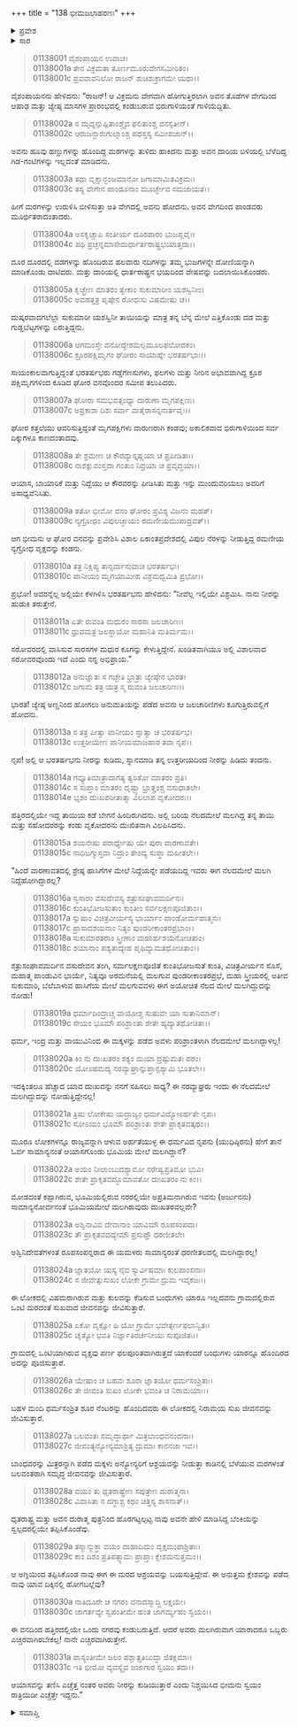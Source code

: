 +++
title = "138 ಭೀಮಜಲಾಹರಣಃ"
+++

<details><summary>ಪ್ರವೇಶ</summary>


।।   ಓಂ ಓಂ ನಮೋ ನಾರಾಯಣಾಯ।।   ಶ್ರೀ ವೇದವ್ಯಾಸಾಯ ನಮಃ ।।

ಶ್ರೀ ಕೃಷ್ಣದ್ವೈಪಾಯನ ವೇದವ್ಯಾಸ ವಿರಚಿತ  

**ಶ್ರೀ ಮಹಾಭಾರತ**

**ಆದಿ ಪರ್ವ**

**ಜತುಗೃಹದಾಹ ಪರ್ವ**

**ಅಧ್ಯಾಯ 138**

</details>


<details><summary>ಸಾರ</summary>

ವೇಗದಿಂದ ಹೋಗಿ ಭೀಮನು ಕಾಡನ್ನು ಸೇರಲು, ಅಲ್ಲಿ ಒಂದು ಮರದಡಿಯಲ್ಲಿ ಬಾಯಾರಿ ಬಳಲಿದ ತಾಯಿ ಸಹೋದರರನ್ನು ಇಳಿಸಿ ನೀರು ತರಲು ಹೋಗುವುದು (1-12). ಮರಳಿ ಬಂದಾಗ ಅಲ್ಲಿ ನೆಲದ ಮೇಲೆ ಮಲಗಿ ನಿದ್ರಿಸುತ್ತಿದ್ದ ತನ್ನವರನ್ನು ನೋಡಿ ಭೀಮನು ವಿಲಪಿಸುವುದು, ಕಾವಲು ನಿಲ್ಲುವುದು (13-31).

</details>


> 01138001 ವೈಶಂಪಾಯನ ಉವಾಚ।  
01138001a ತೇನ ವಿಕ್ರಮತಾ ತೂರ್ಣಮೂರುವೇಗಸಮೀರಿತಂ।   
01138001c ಪ್ರವವಾವನಿಲೋ ರಾಜನ್ ಶುಚಿಶುಕ್ರಾಗಮೇ ಯಥಾ।।

ವೈಶಂಪಾಯನನು ಹೇಳಿದನು: “ರಾಜನ್! ಆ ವಿಕ್ರಮನು ವೇಗವಾಗಿ ಹೋಗುತ್ತಿರಲಾಗಿ ಅವನ ತೊಡೆಗಳ ವೇಗದಿಂದ ಆಷಾಢ ಮತ್ತು ಜ್ಯೇಷ್ಠ ಮಾಸಗಳ ಪ್ರಾರಂಭದಲ್ಲಿ ಕಂಡುಬರುವ ಭಿರುಗಾಳಿಯಂತೆ ಗಾಳಿಯೆದ್ದಿತು.

> 01138002a ಸ ಮೃದ್ನನ್ಪುಷ್ಪಿತಾಂಶ್ಚೈವ ಫಲಿತಾಂಶ್ಚ ವನಸ್ಪತೀನ್।  
01138002c ಆರುಜನ್ದಾರುಗುಲ್ಮಾಂಶ್ಚ ಪಥಸ್ತಸ್ಯ ಸಮೀಪಜಾನ್।।

ಅವನು ಹೂವು ಹಣ್ಣುಗಳನ್ನು ಹೊಂದಿದ್ದ ಮರಗಳನ್ನು ತುಳಿದು ಹಾಕಿದನು ಮತ್ತು ಅವನ ದಾರಿಯ ಬಳಿಯಲ್ಲಿ ಬೆಳೆದಿದ್ದ ಗಿಡ-ಗಂಟಿಗಳನ್ನು ಇಲ್ಲದಂತೆ ಮಾಡಿದನು.

> 01138003a ತಥಾ ವೃಕ್ಷಾನ್ಭಂಜಮಾನೋ ಜಗಾಮಾಮಿತವಿಕ್ರಮಃ।  
01138003c ತಸ್ಯ ವೇಗೇನ ಪಾಂಡೂನಾಂ ಮೂರ್ಚ್ಛೇವ ಸಮಜಾಯತ।।

ಹೀಗೆ ಮರಗಳನ್ನು ಉರುಳಿಸಿ ಬೀಳಿಸುತ್ತಾ ಅತಿ ವೇಗದಲ್ಲಿ ಅವನು ಹೋದನು. ಅವನ ವೇಗದಿಂದ ಪಾಂಡವರು ಮೂರ್ಛಿತರಾದಂತಾದರು.

> 01138004a ಅಸಕೃಚ್ಚಾಪಿ ಸಂತೀರ್ಯ ದೂರಪಾರಂ ಭುಜಪ್ಲವೈಃ।   
01138004c ಪಥಿ ಪ್ರಚ್ಛನ್ನಮಾಸೇದುರ್ಧಾರ್ತರಾಷ್ಟ್ರಭಯಾತ್ತದಾ।।

ದೂರ ದೂರದಲ್ಲಿ ದಡಗಳನ್ನು ಹೊಂದಿರುವ ಹಲವಾರು ನದಿಗಳನ್ನು ತಮ್ಮ ಭುಜಗಳನ್ನೇ ದೋಣಿಯನ್ನಾಗಿ ಮಾಡಿಕೊಂಡು ದಾಟಿದರು. ಮತ್ತು ದಾರಿಯಲ್ಲಿ ಧಾರ್ತರಾಷ್ಟ್ರನ ಭಯದಿಂದ ವೇಷವನ್ನು ಬದಲಾಯಿಸಿಕೊಂಡರು.

> 01138005a ಕೃಚ್ಛ್ರೇಣ ಮಾತರಂ ತ್ವೇಕಾಂ ಸುಕುಮಾರೀಂ ಯಶಸ್ವಿನೀಂ।  
01138005c ಅವಹತ್ತತ್ರ ಪೃಷ್ಠೇನ ರೋಧಃಸು ವಿಷಮೇಷು ಚ।।

ದುಷ್ಕರವಾದಗಲೆಲ್ಲಾ ಸುಕುಮಾರೀ ಯಶಸ್ವಿನೀ ತಾಯಿಯನ್ನು ಮಾತ್ರ ತನ್ನ ಬೆನ್ನ ಮೇಲೆ ಎತ್ತಿಕೊಂಡು ದಡ ಮತ್ತು ಗುಡ್ಡಬೆಟ್ಟಗಳನ್ನು ಏರುತ್ತಿದ್ದನು.

> 01138006a ಆಗಮಂಸ್ತೇ ವನೋದ್ದೇಶಮಲ್ಪಮೂಲಫಲೋದಕಂ।  
01138006c ಕ್ರೂರಪಕ್ಷಿಮೃಗಂ ಘೋರಂ ಸಾಯಾಹ್ನೇ ಭರತರ್ಷಭಾಃ।।

ಸಾಯಂಕಾಲವಾಗುತ್ತಿದ್ದಂತೆ ಭರತರ್ಷಭರು ಗಡ್ಡೆಗೆಣಸುಗಳು, ಫಲಗಳು ಮತ್ತು ನೀರಿನ ಅಭಾವವಾಗಿದ್ದ ಕ್ರೂರ ಪಕ್ಷಿಮೃಗಗಳಿಂದ ಕೂಡಿದ ಘೋರ ವನವೊಂದರ ಸಮೀಪ ತಲುಪಿದರು.

> 01138007a ಘೋರಾ ಸಮಭವತ್ಸಂಧ್ಯಾ ದಾರುಣಾ ಮೃಗಪಕ್ಷಿಣಃ।  
01138007c ಅಪ್ರಕಾಶಾ ದಿಶಃ ಸರ್ವಾ ವಾತೈರಾಸನ್ನನಾರ್ತವೈಃ।।

ಘೋರ ಕತ್ತಲೆಯು ಆವರಿಸುತ್ತಿದ್ದಂತೆ ಮೃಗಪಕ್ಷಿಗಳು ದಾರುಣರಾಗಿ ಕಂಡವು; ಅಕಾಲಿಕವಾದ ಭಿರುಗಾಳಿಯಿಂದ ಸರ್ವ ದಿಕ್ಕುಗಳೂ ಕಾಣದಂತಾದವು.

> 01138008a ತೇ ಶ್ರಮೇಣ ಚ ಕೌರವ್ಯಾಸ್ತೃಷ್ಣಯಾ ಚ ಪ್ರಪೀಡಿತಾಃ।  
01138008c ನಾಶಕ್ನುವಂಸ್ತದಾ ಗಂತುಂ ನಿದ್ರಯಾ ಚ ಪ್ರವೃದ್ಧಯಾ।।

ಆಯಾಸ, ಬಾಯಾರಿಕೆ ಮತ್ತು ನಿದ್ದೆಯು ಆ ಕೌರವರನ್ನು ಪೀಡಿಸಿತು ಮತ್ತು ಇನ್ನು ಮುಂದುವರಿಯಲು ಅವರಿಗೆ ಅಸಾಧ್ಯವೆನಿಸಿತು.

> 01138009a ತತೋ ಭೀಮೋ ವನಂ ಘೋರಂ ಪ್ರವಿಶ್ಯ ವಿಜನಂ ಮಹತ್।  
01138009c ನ್ಯಗ್ರೋಧಂ ವಿಪುಲಚ್ಛಾಯಂ ರಮಣೀಯಮುಪಾದ್ರವತ್।।

ಆಗ ಭೀಮನು ಆ ಘೋರ ವನವನ್ನು ಪ್ರವೇಶಿಸಿ ವಿಶಾಲ ಏಕಾಂತಪ್ರದೇಶದಲ್ಲಿ ವಿಪುಲ ನೆರಳನ್ನು ನೀಡುತ್ತಿದ್ದ ರಮಣೀಯ ನ್ಯಗ್ರೋಧ ವೃಕ್ಷವನ್ನು ಕಂಡನು.

> 01138010a ತತ್ರ ನಿಕ್ಷಿಪ್ಯ ತಾನ್ಸರ್ವಾನುವಾಚ ಭರತರ್ಷಭಃ।  
01138010c ಪಾನೀಯಂ ಮೃಗಯಾಮೀಹ ವಿಶ್ರಮಧ್ವಮಿತಿ ಪ್ರಭೋ।।

ಪ್ರಭೋ! ಅವರನ್ನೆಲ್ಲ ಅಲ್ಲಿಯೇ ಕೆಳಗಿಳಿಸಿ ಭರತರ್ಷಭನು ಹೇಳಿದನು: “ನೀವೆಲ್ಲ ಇಲ್ಲಿಯೇ ವಿಶ್ರಮಿಸಿ. ನಾನು ನೀರನ್ನು ಹುಡುಕಿ ತರುತ್ತೇನೆ.

> 01138011a ಏತೇ ರುವಂತಿ ಮಧುರಂ ಸಾರಸಾ ಜಲಚಾರಿಣಃ।  
01138011c ಧ್ರುವಮತ್ರ ಜಲಸ್ಥಾಯೋ ಮಹಾನಿತಿ ಮತಿರ್ಮಮ।।

ಸರೋವರದಲ್ಲಿ ವಾಸಿಸುವ ಸಾರಸಗಳ ಮಧುರ ಕೂಗನ್ನು ಕೇಳುತ್ತಿದ್ದೇನೆ. ಖಂಡಿತವಾಗಿಯೂ ಅಲ್ಲಿ ವಿಶಾಲವಾದ ಸರೋವರವೊಂದು ಇದೆ ಎಂದು ನನ್ನ ಅಭಿಪ್ರಾಯ.”

> 01138012a ಅನುಜ್ಞಾತಃ ಸ ಗಚ್ಛೇತಿ ಭ್ರಾತ್ರಾ ಜ್ಯೇಷ್ಠೇನ ಭಾರತ।  
01138012c ಜಗಾಮ ತತ್ರ ಯತ್ರ ಸ್ಮ ರುವಂತಿ ಜಲಚಾರಿಣಃ।।

ಭಾರತ! ಜ್ಯೇಷ್ಠ ಅಣ್ಣನಿಂದ ಹೋಗಲು ಅನುಮತಿಯನ್ನು ಪಡೆದ ಅವನು ಆ ಜಲಚಾರಿಣಿಗಳು ಕೂಗುತ್ತಿರುವಲ್ಲಿಗೆ ಹೋದನು.

> 01138013a ಸ ತತ್ರ ಪೀತ್ವಾ ಪಾನೀಯಂ ಸ್ನಾತ್ವಾ ಚ ಭರತರ್ಷಭ।  
01138013c ಉತ್ತರೀಯೇಣ ಪಾನೀಯಮಾಜಹಾರ ತದಾ ನೃಪ।।

ನೃಪ! ಅಲ್ಲಿ ಆ ಭರತರ್ಷಭನು ನೀರನ್ನು ಕುಡಿದು, ಸ್ನಾನಮಾಡಿ ತನ್ನ ಉತ್ತರೀಯದಿಂದ ನೀರನ್ನು ಹಿಡಿದು ತಂದನು.

> 01138014a ಗವ್ಯೂತಿಮಾತ್ರಾದಾಗತ್ಯ ತ್ವರಿತೋ ಮಾತರಂ ಪ್ರತಿ।  
01138014c ಸ ಸುಪ್ತಾಂ ಮಾತರಂ ದೃಷ್ಟ್ವಾ ಭ್ರಾತೄಂಶ್ಚ ವಸುಧಾತಲೇ।   
01138014e ಭೃಶಂ ದುಃಖಪರೀತಾತ್ಮಾ ವಿಲಲಾಪ ವೃಕೋದರಃ।।

ಹತ್ತಿರದಲ್ಲಿಯೇ ಇದ್ದ ತಾಯಿಯ ಕಡೆ ಬೇಗನೆ ಹಿಂದಿರುಗಿದನು. ಅಲ್ಲಿ ಬರಿಯ ನೆಲದಮೇಲೆ ಮಲಗಿದ್ದ ತನ್ನ ತಾಯಿ ಮತ್ತು ಸಹೋದರರನ್ನು ಕಂಡು ವೃಕೋದರನು ದುಃಖಿತನಾಗಿ ವಿಲಪಿಸಿದನು.

> 01138015a ಶಯನೇಷು ಪರಾರ್ಧ್ಯೇಷು ಯೇ ಪುರಾ ವಾರಣಾವತೇ।  
01138015c ನಾಧಿಜಗ್ಮುಸ್ತದಾ ನಿದ್ರಾಂ ತೇಽದ್ಯ ಸುಪ್ತಾ ಮಹೀತಲೇ।।

“ಹಿಂದೆ ವಾರಣಾವತದಲ್ಲಿ ಶ್ರೇಷ್ಠ ಹಾಸಿಗೆಗಳ ಮೇಲೆ ನಿದ್ದೆಯನ್ನೇ ಪಡೆಯದಿದ್ದ ಇವರು ಈಗ ನೆಲದಮೇಲೆ ಮಲಗಿ ನಿದ್ದೆಹೋಗಿದ್ದಾರಲ್ಲ?

> 01138016a ಸ್ವಸಾರಂ ವಸುದೇವಸ್ಯ ಶತ್ರುಸಂಘಾವಮರ್ದಿನಃ।  
01138016c ಕುಂತಿಭೋಜಸುತಾಂ ಕುಂತೀಂ ಸರ್ವಲಕ್ಷಣಪೂಜಿತಾಂ।।  
01138017a ಸ್ನುಷಾಂ ವಿಚಿತ್ರವೀರ್ಯಸ್ಯ ಭಾರ್ಯಾಂ ಪಾಂಡೋರ್ಮಹಾತ್ಮನಃ।   
01138017c ಪ್ರಾಸಾದಶಯನಾಂ ನಿತ್ಯಂ ಪುಂಡರೀಕಾಂತರಪ್ರಭಾಂ।।  
01138018a ಸುಕುಮಾರತರಾಂ ಸ್ತ್ರೀಣಾಂ ಮಹಾರ್ಹಶಯನೋಚಿತಾಂ।  
01138018c ಶಯಾನಾಂ ಪಶ್ಯತಾದ್ಯೇಹ ಪೃಥಿವ್ಯಾಮತಥೋಚಿತಾಂ।।

ಶತ್ರುಸಂಘಾವಮರ್ದಿನ ವಸುದೇವನ ತಂಗಿ, ಸರ್ಮಲಕ್ಷಣಪೂಜಿತೆ ಕುಂತಿಭೋಜಸುತೆ ಕುಂತಿ, ವಿಚಿತ್ರವೀರ್ಯನ ಸೊಸೆ, ಮಹಾತ್ಮ ಪಾಂಡುವಿನ ಭಾರ್ಯೆ, ನಿತ್ಯವೂ ಅರಮನೆಯಲ್ಲಿ ಮಲಗುವ ಪುಂಡರೀಕಾಂತರಪ್ರಭೆ, ಮಹಾ ಸ್ತ್ರೀಯರಲ್ಲಿ ಅತೀವ ಸುಕುಮಾರಿ, ಬೆಲೆಬಾಳುವ ಹಾಸಿಗೆಯ ಮೇಲೆ ಮಲಗುವವಳು ಈಗ ಅಯೋಚಿತ ನೆಲದ ಮೇಲೆ ಮಲಗಿದ್ದುದನ್ನು ನೋಡು!

> 01138019a ಧರ್ಮಾದಿಂದ್ರಾಚ್ಚ ವಾಯೋಶ್ಚ ಸುಷುವೇ ಯಾ ಸುತಾನಿಮಾನ್।  
01138019c ಸೇಯಂ ಭೂಮೌ ಪರಿಶ್ರಾಂತಾ ಶೇತೇ ಹ್ಯದ್ಯಾತಥೋಚಿತಾ।।

ಧರ್ಮ, ಇಂದ್ರ ಮತ್ತು ವಾಯುವಿನಿಂದ ಈ ಮಕ್ಕಳನ್ನು ಪಡೆದ ಅವಳು ಪರಿಶ್ರಾಂತಳಾಗಿ ನೆಲದಮೇಲೆ ಮಲಗಿದ್ದಾಳಲ್ಲ!

> 01138020a ಕಿಂ ನು ದುಃಖತರಂ ಶಕ್ಯಂ ಮಯಾ ದ್ರಷ್ಟುಮತಃ ಪರಂ।  
01138020c ಯೋಽಹಮದ್ಯ ನರವ್ಯಾಘ್ರಾನ್ಸುಪ್ತಾನ್ಪಶ್ಯಾಮಿ ಭೂತಲೇ।।

ಇದಕ್ಕಿಂತಲೂ ಹೆಚ್ಚಾದ ಯಾವ ದುಃಖವನ್ನು ನನಗೆ ಸಹಿಸಲು ಸಾಧ್ಯ? ಈ ನರವ್ಯಾಘ್ರರು ಇಂದು ಈ ನೆಲದಮೇಲೆ ಮಲಗಿದ್ದುದನ್ನು ನೋಡುತ್ತಿದ್ದೇನಲ್ಲ!

> 01138021a ತ್ರಿಷು ಲೋಕೇಷು ಯದ್ರಾಜ್ಯಂ ಧರ್ಮವಿದ್ಯೋಽರ್ಹತೇ ನೃಪಃ।  
01138021c ಸೋಽಯಂ ಭೂಮೌ ಪರಿಶ್ರಾಂತಃ ಶೇತೇ ಪ್ರಾಕೃತವತ್ಕಥಂ।।

ಮೂರೂ ಲೋಕಗಳನ್ನೂ ರಾಜ್ಯವನ್ನಾಗಿ ಆಳುವ ಅರ್ಹತೆಯುಳ್ಳ ಈ ಧರ್ಮವಿದ ನೃಪನು (ಯುಧಿಷ್ಠಿರನು) ಹೇಗೆ ತಾನೆ ಓರ್ವ ಸಾಮಾನ್ಯನಂತೆ ಆಯಾಸಗೊಂಡು ಭೂಮಿಯ ಮೇಲೆ ಮಲಗಿದ್ದಾನೆ?

> 01138022a ಅಯಂ ನೀಲಾಂಬುದಶ್ಯಾಮೋ ನರೇಷ್ವಪ್ರತಿಮೋ ಭುವಿ।  
01138022c ಶೇತೇ ಪ್ರಾಕೃತವದ್ಭೂಮಾವತೋ ದುಃಖತರಂ ನು ಕಿಂ।।

ಮೋಡದಂತೆ ಕಪ್ಪಾಗಿರುವ, ಭೂಮಿಯಲ್ಲಿರುವ ನರರಲ್ಲಿಯೇ ಅಪ್ರತಿಮನಾಗಿರುವ ಇವನು (ಅರ್ಜುನನು) ಸಾಮಾನ್ಯನೋರ್ವನಂತೆ ಭೂಮಿಯಮೇಲೆ ಮಲಗಿರುವುದು ದುಃಖತರವಲ್ಲವೇ?

> 01138023a ಅಶ್ವಿನಾವಿವ ದೇವಾನಾಂ ಯಾವಿಮೌ ರೂಪಸಂಪದಾ।  
01138023c ತೌ ಪ್ರಾಕೃತವದದ್ಯೇಮೌ ಪ್ರಸುಪ್ತೌ ಧರಣೀತಲೇ।

ಅಶ್ವಿನಿದೇವತೆಗಳಂತೆ ರೂಪಸಂಪನ್ನರಾದ ಈ ಯಮಳರು ಸಾಮಾನ್ಯರಂತೆ ಧರಣೀತಲದಲ್ಲಿ ಮಲಗಿದ್ದಾರಲ್ಲ!

> 01138024a ಜ್ಞಾತಯೋ ಯಸ್ಯ ನೈವ ಸ್ಯುರ್ವಿಷಮಾಃ ಕುಲಪಾಂಸನಾಃ।  
01138024c ಸ ಜೀವೇತ್ಸುಸುಖಂ ಲೋಕೇ ಗ್ರಾಮೇ ದ್ರುಮ ಇವೈಕಜಃ।।

ಈ ಲೋಕದಲ್ಲಿ ವಿಷಮರಾಗಿರುವ ಮತ್ತು ಕುಲವನ್ನು ಕೆಡಿಸುವ ಬಂಧುಗಳು ಯಾರೂ ಇಲ್ಲದವನು ಗ್ರಾಮದಲ್ಲಿರುವ ಒಂಟಿ ಮರದಂತೆ ಸುಖವಾದ ಜೀವನವನ್ನು ಜೀವಿಸುತ್ತಾರೆ.

> 01138025a ಏಕೋ ವೃಕ್ಷೋ ಹಿ ಯೋ ಗ್ರಾಮೇ ಭವೇತ್ಪರ್ಣಫಲಾನ್ವಿತಃ।  
01138025c ಚೈತ್ಯೋ ಭವತಿ ನಿರ್ಜ್ಞಾತಿರರ್ಚನೀಯಃ ಸುಪೂಜಿತಃ।।

ಗ್ರಾಮದಲ್ಲಿ ಒಂಟಿಯಾಗಿರುವ ವೃಕ್ಷವು ಪರ್ಣ ಫಲಪೂರಿತವಾಗಿರುತ್ತದೆ ಯಾಕೆಂದರೆ ಬಂಧುಗಳು ಯಾರನ್ನೂ ಹೊಂದಿರದ ಅದನ್ನು ಪೂಜಿಸುತ್ತಾರೆ.

> 01138026a ಯೇಷಾಂ ಚ ಬಹವಃ ಶೂರಾ ಜ್ಞಾತಯೋ ಧರ್ಮಸಂಶ್ರಿತಾಃ।  
01138026c ತೇ ಜೀವಂತಿ ಸುಖಂ ಲೋಕೇ ಭವಂತಿ ಚ ನಿರಾಮಯಾಃ।।

ಬಹಳ ಮಂದಿ ಧರ್ಮಸಂಶ್ರಿತ ಶೂರ ನೆಂಟರನ್ನು ಹೊಂದಿದವರು ಈ ಲೋಕದಲ್ಲಿ ನಿರಾಮಯ ಸುಖ ಜೀವನವನ್ನು ಜೀವಿಸುತ್ತಾರೆ.

> 01138027a ಬಲವಂತಃ ಸಮೃದ್ಧಾರ್ಥಾ ಮಿತ್ರಬಾಂಧವನಂದನಾಃ।  
01138027c ಜೀವಂತ್ಯನ್ಯೋನ್ಯಮಾಶ್ರಿತ್ಯ ದ್ರುಮಾಃ ಕಾನನಜಾ ಇವ।।

ಬಾಂಧವರನ್ನು ಮಿತ್ರರನ್ನಾಗಿ ಪಡೆದ ಮಕ್ಕಳು ಅನ್ಯೋನ್ಯರಿಗೆ ಆಶ್ರಯವನ್ನು ನೀಡುತ್ತಾ ಕಾಡಿನಲ್ಲಿ ಬೆಳೆಯುವ ಮರಗಳಂತೆ ಬಲವಂತರಾಗಿ ಸಮೃದ್ಧ ಜೀವನವನ್ನು ಜೀವಿಸುತ್ತಾರೆ.

> 01138028a ವಯಂ ತು ಧೃತರಾಷ್ಟ್ರೇಣ ಸಪುತ್ರೇಣ ದುರಾತ್ಮನಾ।  
01138028c ವಿವಾಸಿತಾ ನ ದಗ್ಧಾಶ್ಚ ಕಥಂ ಚಿತ್ತಸ್ಯ ಶಾಸನಾತ್।।

ಧೃತರಾಷ್ಟ್ರ ಮತ್ತು ಅವನ ದುರಾತ್ಮ ಪುತ್ರನಿಂದ ಹೊರಗಟ್ಟಲ್ಪಟ್ಟ ನಾವು ಅವನೇ ಹೇಳಿ ಮಾಡಿಸಿದ್ದ ಬೆಂಕಿಯನ್ನು ಸ್ವಲ್ಪದರಲ್ಲಿಯೇ ತಪ್ಪಿಸಿಕೊಂಡೆವು.

> 01138029a ತಸ್ಮಾನ್ಮುಕ್ತಾ ವಯಂ ದಾಹಾದಿಮಂ ವೃಕ್ಷಮುಪಾಶ್ರಿತಾಃ।  
01138029c ಕಾಂ ದಿಶಂ ಪ್ರತಿಪತ್ಸ್ಯಾಮಃ ಪ್ರಾಪ್ತಾಃ ಕ್ಲೇಶಮನುತ್ತಮಂ।।

ಆ ಅಗ್ನಿಯಿಂದ ತಪ್ಪಿಸಿಕೊಂಡ ನಾವು ಈಗ ಈ ಮರದ ಆಶ್ರಯವನ್ನು ಬಯಸುತ್ತಿದ್ದೇವೆ. ಈ ಅನುತ್ತಮ ಕ್ಲೇಶವನ್ನು ಪಡೆದ ನಾವು ಯಾವ ದಿಕ್ಕಿನಲ್ಲಿ ಹೋಗಬಲ್ಲೆವು?

> 01138030a ನಾತಿದೂರೇ ಚ ನಗರಂ ವನಾದಸ್ಮಾದ್ಧಿ ಲಕ್ಷಯೇ।  
01138030c ಜಾಗರ್ತವ್ಯೇ ಸ್ವಪಂತೀಮೇ ಹಂತ ಜಾಗರ್ಮ್ಯಹಂ ಸ್ವಯಂ।।

ಈ ವನದಿಂದ ಹತ್ತಿರದಲ್ಲಿಯೇ ಒಂದು ನಗರವು ಕಂಡುಬರುತ್ತಿದೆ. ಆದರೆ ಅವರು ಮಲಗಿರುವಾಗ ಯಾರಾದರೂ ಒಬ್ಬರು ಎಚ್ಚರವಾಗಿರಬೇಕಲ್ಲ! ನಾನೇ ಎಚ್ಚರವಾಗಿರುತ್ತೇನೆ.

> 01138031a ಪಾಸ್ಯಂತೀಮೇ ಜಲಂ ಪಶ್ಚಾತ್ಪ್ರತಿಬುದ್ಧಾ ಜಿತಕ್ಲಮಾಃ।  
01138031c ಇತಿ ಭೀಮೋ ವ್ಯವಸ್ಯೈವ ಜಜಾಗಾರ ಸ್ವಯಂ ತದಾ।।

ಆಯಾಸವನ್ನು ತಣಿಸಿ ಎಚ್ಚೆತ್ತ ನಂತರ ಅವರು ನೀರನ್ನು ಕುಡಿಯುತ್ತಾರೆ ಎಂದು ನಿಶ್ಚಯಿಸಿದ ಭೀಮನು ಸ್ವಯಂ ರಾತ್ರಿಯಿಡೀ ಎಚ್ಚೆತ್ತೇ ಇದ್ದನು.”




<details><summary>ಸಮಾಪ್ತಿ</summary>

ಇತಿ ಶ್ರೀ ಮಹಾಭಾರತೇ ಆದಿಪರ್ವಣಿ ಜತುಗೃಹದಾಹಪರ್ವಣಿ ಭೀಮಜಲಾಹರಣೇ ಅಷ್ಟಾತ್ರಿಂಶದಧಿಕಶತತಮೋಽಧ್ಯಾಯಃ।।  
ಇದು ಶ್ರೀ ಮಹಾಭಾರತದಲ್ಲಿ ಆದಿಪರ್ವದಲ್ಲಿ ಜತುಗೃಹದಾಹ ಪರ್ವದಲ್ಲಿ ಭೀಮಜಲಾಹರಣ ಎನ್ನುವ ನೂರಾಮೂವತ್ತೆಂಟನೆಯ ಅಧ್ಯಾಯವು.
ಇತಿ ಶ್ರೀ ಮಹಾಭಾರತೇ ಆದಿಪರ್ವಣಿ ಜತುಗೃಹದಾಹಪರ್ವ:।।  
ಇದು ಶ್ರೀ ಮಹಾಭಾರತದಲ್ಲಿ ಆದಿಪರ್ವದಲ್ಲಿ ಜತುಗೃಹದಾಹಪರ್ವವು.
ಇದೂವರೆಗಿನ ಒಟ್ಟು ಮಹಾಪರ್ವಗಳು-0/18, ಉಪಪರ್ವಗಳು-8/100, ಅಧ್ಯಾಯಗಳು-138/1995, ಶ್ಲೋಕಗಳು-4847/73784.


</details>

